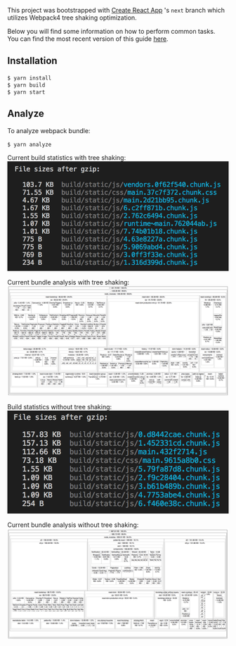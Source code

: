 This project was bootstrapped with [Create React App](https://github.com/facebook/create-react-app/tree/next/packages/create-react-app) 's `next` branch which utilizes Webpack4 tree shaking optimization.

Below you will find some information on how to perform common tasks.<br>
You can find the most recent version of this guide [here](https://github.com/facebookincubator/create-react-app/blob/master/packages/react-scripts/template/README.md).

## Installation

```
$ yarn install
$ yarn build
$ yarn start
```

## Analyze

To analyze webpack bundle:

```
$ yarn analyze
```

Current build statistics with tree shaking:
![Image of Stats](statistics/with-treeshaking.png)

Current bundle analysis with tree shaking:
![Image of Stats](statistics/analyze-with-treeshaking.png)

Build statistics without tree shaking:
![Image of Stats](statistics/without-treeshaking.png)

Current bundle analysis without tree shaking:
![Image of Stats](statistics/analzye-without-treeshaking.png)
